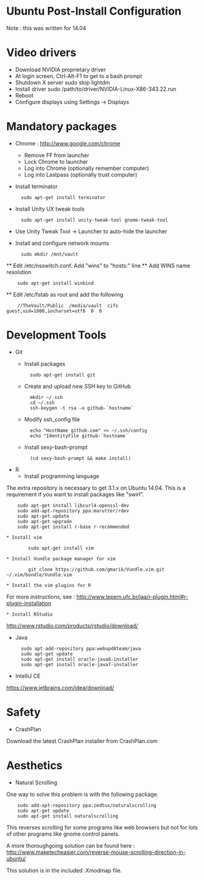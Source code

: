 # Ubuntu Post-Install Configuration

Note : this was written for 14.04

# Video drivers

* Download NVIDIA proprietary driver
* At login screen, Ctrl-Alt-F1 to get to a bash prompt
* Shutdown X server
		sudo stop lightdm
* Install driver
		sudo /path/to/driver/NVIDIA-Linux-X86-343.22.run
* Reboot
* Configure displays using Settings -> Displays

# Mandatory packages

* Chrome : http://www.google.com/chrome
	* Remove FF from launcher
	* Lock Chrome to launcher
	* Log into Chrome (optionally remember computer)
	* Log into Lastpass (optionally trust computer)

* Install terminator 

		sudo apt-get install terminator

* Install Unity UX tweak tools

		sudo apt-get install unity-tweak-tool gnome-tweak-tool

* Use Unity Tweak Tool -> Launcher to auto-hide the launcher
* Install and configure network mounts

		sudo mkdir /mnt/vault
	
** Edit /etc/nsswitch.conf. Add "wins" to "hosts:" line
** Add WINS name resolution

		sudo apt-get install winbind

** Edit /etc/fstab as root and add the following

		//TheVault/Public  /media/vault  cifs  guest,uid=1000,iocharset=utf8  0  0

# Development Tools

* Git
	* Install packages

			sudo apt-get install git

	* Create and upload new SSH key to GitHub

			mkdir ~/.ssh
			cd ~/.ssh
			ssh-keygen -t rsa -o github-`hostname`

	* Modify ssh_config file

			echo "HostName github.com" >> ~/.ssh/config
			echo "IdentityFile github-`hostname`
	* Install sexy-bash-prompt 

			(cd sexy-bash-prompt && make install)

* R
	* Install programming language

The extra repository is necessary to get 3.1.x on Ubuntu 14.04. This is a requirement if you want to install packages like "swirl".
		
		sudo apt-get install libcurl4-openssl-dev
		sudo add-apt-repository ppa:marutter/rdev
		sudo apt-get update
		sudo apt-get upgrade
		sudo apt-get install r-base r-recommended

	* Install vim

			sudo apt-get install vim

	* Install Vundle package manager for vim

			git clone https://github.com/gmarik/Vundle.vim.git ~/.vim/bundle/Vundle.vim

	* Install the vim plugins for R

For more instructions, see : http://www.lepem.ufc.br/jaa/r-plugin.html#r-plugin-installation

	* Install RStudio

http://www.rstudio.com/products/rstudio/download/

* Java

		sudo apt-add-repository ppa:webupd8team/java
		sudo apt-get update
		sudo apt-get install oracle-java8-installer
		sudo apt-get install oracle-java7-installer

* IntelliJ CE

https://www.jetbrains.com/idea/download/

# Safety

* CrashPlan

Download the latest CrashPlan installer from CrashPlan.com

# Aesthetics

* Natural Scrolling

One way to solve this problem is with the following package.

		sudo add-apt-repository ppa:zedtux/naturalscrolling
		sudo apt-get update
		sudo apt-get install naturalscrolling

This reverses scrolling for some programs like web browsers but not for lots of other programs like gnome control panels.

A more thoroughgoing solution can be found here : http://www.maketecheasier.com/reverse-mouse-scrolling-direction-in-ubuntu/

This solution is in the included .Xmodmap file.
